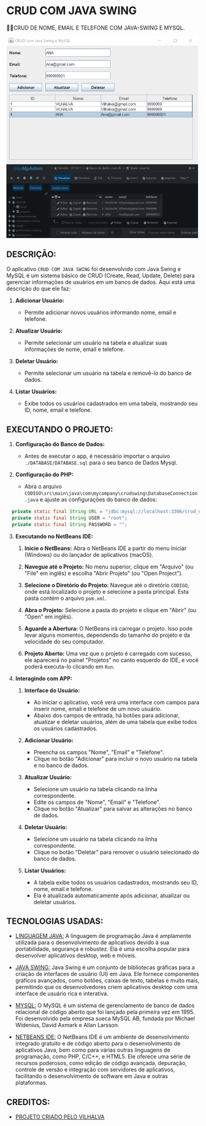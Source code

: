 # CRUD COM JAVA SWING
👨‍🏫CRUD DE NOME, EMAIL E TELEFONE COM JAVA-SWING E MYSQL.

<img src="./IMAGENS/FOTO_1.png" align="center" width="500"> <br>
<img src="./IMAGENS/FOTO_2.png" align="center" width="500"> <br>

## DESCRIÇÃO:
O aplicativo `CRUD COM JAVA SWING` foi desenvolvido com Java Swing e MySQL é um sistema básico de CRUD (Create, Read, Update, Delete) para gerenciar informações de usuários em um banco de dados. Aqui está uma descrição do que ele faz:

1. **Adicionar Usuário:**
   - Permite adicionar novos usuários informando nome, email e telefone.

2. **Atualizar Usuário:**
   - Permite selecionar um usuário na tabela e atualizar suas informações de nome, email e telefone.

3. **Deletar Usuário:**
   - Permite selecionar um usuário na tabela e removê-lo do banco de dados.

4. **Listar Usuários:**
   - Exibe todos os usuários cadastrados em uma tabela, mostrando seu ID, nome, email e telefone.

## EXECUTANDO O PROJETO:
1. **Configuração do Banco de Dados:**
   - Antes de executar o app, é necessário importar o arquivo `./DATABASE/DATABASE.sql` para o seu banco de Dados Mysql.

2. **Configuração do PHP:**
   - Abra o arquivo `CODIGO\src\main\java\com\mycompany\crudswing\DatabaseConnection.java` e ajuste as configurações do banco de dados:

  ```java
    private static final String URL = "jdbc:mysql://localhost:3306/crud_db";
    private static final String USER = "root";
    private static final String PASSWORD = "";
  ```

3. **Executando no NetBeans IDE:**
   1. **Inicie o NetBeans:**
      Abra o NetBeans IDE a partir do menu Iniciar (Windows) ou do lançador de aplicativos (macOS).

   2. **Navegue até o Projeto:**
      No menu superior, clique em "Arquivo" (ou "File" em inglês) e escolha "Abrir Projeto" (ou "Open Project").

   3. **Selecione o Diretório do Projeto:**
      Navegue até o diretório `CODIGO`, onde está localizado o projeto e selecione a pasta principal. Esta pasta contém o arquivo `pom.xml`.

   4. **Abra o Projeto:**
      Selecione a pasta do projeto e clique em "Abrir" (ou "Open" em inglês).

   5. **Aguarde a Abertura:**
      O NetBeans irá carregar o projeto. Isso pode levar alguns momentos, dependendo do tamanho do projeto e da velocidade do seu computador.

   6. **Projeto Aberto:**
      Uma vez que o projeto é carregado com sucesso, ele aparecerá no painel "Projetos" no canto esquerdo do IDE, e você poderá executa-lo clicando em `Run`.

4. **Interagindo com APP:**
   1. **Interface do Usuário:**
      - Ao iniciar o aplicativo, você verá uma interface com campos para inserir nome, email e telefone de um novo usuário.
      - Abaixo dos campos de entrada, há botões para adicionar, atualizar e deletar usuários, além de uma tabela que exibe todos os usuários cadastrados.

   2. **Adicionar Usuário:**
      - Preencha os campos "Nome", "Email" e "Telefone".
      - Clique no botão "Adicionar" para incluir o novo usuário na tabela e no banco de dados.

   3. **Atualizar Usuário:**
      - Selecione um usuário na tabela clicando na linha correspondente.
      - Edite os campos de "Nome", "Email" e "Telefone".
      - Clique no botão "Atualizar" para salvar as alterações no banco de dados.

   4. **Deletar Usuário:**
      - Selecione um usuário na tabela clicando na linha correspondente.
      - Clique no botão "Deletar" para remover o usuário selecionado do banco de dados.

   5. **Listar Usuários:**
      - A tabela exibe todos os usuários cadastrados, mostrando seu ID, nome, email e telefone.
      - Ela é atualizada automaticamente após adicionar, atualizar ou deletar usuários.

## TECNOLOGIAS USADAS:
- [LINGUAGEM JAVA:](https://github.com/VILHALVA/CURSO-DE-JAVA) A linguagem de programação Java é amplamente utilizada para o desenvolvimento de aplicativos devido à sua portabilidade, segurança e robustez. Ela é uma escolha popular para desenvolver aplicativos desktop, web e móveis.

- [JAVA SWING:](https://github.com/VILHALVA/CURSO-DE-JAVA-SWING) Java Swing é um conjunto de bibliotecas gráficas para a criação de interfaces de usuário (UI) em Java. Ele fornece componentes gráficos avançados, como botões, caixas de texto, tabelas e muito mais, permitindo que os desenvolvedores criem aplicativos desktop com uma interface de usuário rica e interativa.

- [MYSQL:](https://github.com/VILHALVA/CURSO-DE-MYSQL) O MySQL é um sistema de gerenciamento de banco de dados relacional de código aberto que foi lançado pela primeira vez em 1995. Foi desenvolvido pela empresa sueca MySQL AB, fundada por Michael Widenius, David Axmark e Allan Larsson.

- [NETBEANS IDE:](https://netbeans.apache.org/download/index.html) O NetBeans IDE é um ambiente de desenvolvimento integrado gratuito e de código aberto para o desenvolvimento de aplicativos Java, bem como para várias outras linguagens de programação, como PHP, C/C++, e HTML5. Ele oferece uma série de recursos poderosos, como edição de código avançada, depuração, controle de versão e integração com servidores de aplicativos, facilitando o desenvolvimento de software em Java e outras plataformas.

## CREDITOS:
- [PROJETO CRIADO PELO VILHALVA](https://github.com/VILHALVA)


